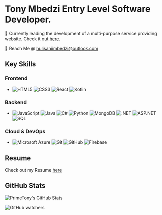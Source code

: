 # Tony Mbedzi Entry Level Software Developer.
🌟 
Currently leading the development of a multi-purpose service providing website. Check it out [here](https://github.com/PrimeTony/VersaHelp.git).

📧 Reach Me @ [hulisaniimbedzi@outlook.com](mailto:hulisaniimbedzi@outlook.com)

## Key Skills

### Frontend
- ![HTML5](https://img.shields.io/badge/HTML5-E34F26?style=for-the-badge&logo=html5&logoColor=white) ![CSS3](https://img.shields.io/badge/CSS3-1572B6?style=for-the-badge&logo=css3&logoColor=white) ![React](https://img.shields.io/badge/React-61DAFB?style=for-the-badge&logo=react&logoColor=black) ![Kotlin](https://img.shields.io/badge/Kotlin-0095D5?style=for-the-badge&logo=kotlin&logoColor=white)

### Backend
- ![JavaScript](https://img.shields.io/badge/JavaScript-F7DF1E?style=for-the-badge&logo=javascript&logoColor=black) ![Java](https://img.shields.io/badge/Java-007396?style=for-the-badge&logo=java&logoColor=white) ![C#](https://img.shields.io/badge/C%23-239120?style=for-the-badge&logo=c-sharp&logoColor=white) ![Python](https://img.shields.io/badge/Python-3776AB?style=for-the-badge&logo=python&logoColor=white) ![MongoDB](https://img.shields.io/badge/MongoDB-47A248?style=for-the-badge&logo=mongodb&logoColor=white) ![.NET](https://img.shields.io/badge/.NET-512BD4?style=for-the-badge&logo=dotnet&logoColor=white) ![ASP.NET](https://img.shields.io/badge/ASP.NET-512BD4?style=for-the-badge&logo=dotnet&logoColor=white) ![SQL](https://img.shields.io/badge/SQL-4479A1?style=for-the-badge&logo=sql&logoColor=white)

### Cloud & DevOps
- ![Microsoft Azure](https://img.shields.io/badge/Microsoft_Azure-0078D4?style=for-the-badge&logo=microsoft-azure&logoColor=white) ![Git](https://img.shields.io/badge/Git-F05032?style=for-the-badge&logo=git&logoColor=white) ![GitHub](https://img.shields.io/badge/GitHub-181717?style=for-the-badge&logo=github&logoColor=white) ![Firebase](https://img.shields.io/badge/Firebase-FFCA28?style=for-the-badge&logo=firebase&logoColor=black)

## Resume
Check out my Resume [here](https://primetony.github.io/PrimeWebsite/)

## GitHub Stats
![PrimeTony's GitHub Stats](https://github-readme-stats.vercel.app/api?username=PrimeTony&show_icons=true&theme=radical)

![GitHub watchers](https://img.shields.io/github/watchers/PrimeTony/VersaHelp)

